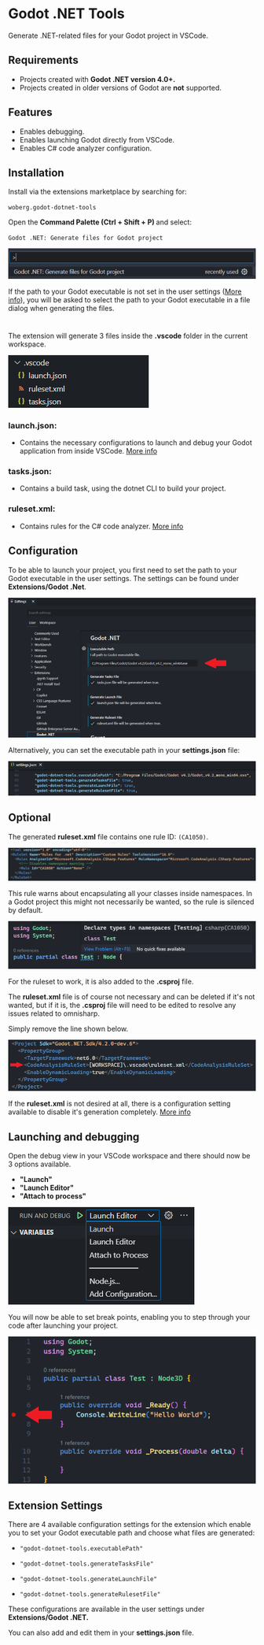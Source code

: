 # Godot .NET Tools

Generate .NET-related files for your Godot project in VSCode.

## Requirements

- Projects created with <strong>Godot .NET version 4.0+.</strong> 
- Projects created in older versions of Godot are <strong>not</strong> supported.

## Features

- Enables debugging.
- Enables launching Godot directly from VSCode.
- Enables C# code analyzer configuration.

## Installation

Install via the extensions marketplace by searching for:
    
<code>woberg.godot-dotnet-tools</code>

Open the <strong>Command Palette (Ctrl + Shift + P) </strong> and select:

<code>Godot .NET: Generate files for Godot project</code>

![cmd palette command](/images/cmd_palette.png)

If the path to your Godot executable is not set in the user settings ([More info](#configuration)), you will be asked to select the path to your Godot executable in a file dialog when generating the files.

#

The extension will generate 3 files inside the <strong>.vscode</strong> folder in the current workspace.

![files](/images/files.png)

### launch.json:
- Contains the necessary configurations to launch and debug your Godot application from inside VSCode. [More info](#configuration)

### tasks.json:
- Contains a build task, using the dotnet CLI to build your project.

### ruleset.xml:
- Contains rules for the C# code analyzer. 
[More info](#optional)


## Configuration

To be able to launch your project, you first need to set the path to your Godot executable in the   user settings. The settings can be found under <strong>Extensions/Godot .Net</strong>.

![settings](/images/settings.png)

Alternatively, you can set the executable path in your <strong>settings.json</strong> file:

![settings.json](/images/settingsjson.png)

## Optional

The generated <strong>ruleset.xml</strong> file contains one rule ID: <code>(CA1050)</code>.

![ruleset](/images/ruleset.png)

This rule warns about encapsulating all your classes inside namespaces. In a Godot project this might not necessarily be wanted, so the rule is silenced by default.

![namespace warning](/images/namespace.png)

For the ruleset to work, it is also added to the <strong>.csproj</strong> file.

The <strong>ruleset.xml</strong> file is of course not necessary and can be deleted if it's not wanted, but if it is, the <strong>.csproj</strong> file will need to be edited to resolve any issues related to omnisharp. 

Simply remove the line shown below.

![csproj](/images/csproj.png)

If the <strong>ruleset.xml</strong> is not desired at all, there is a configuration setting available to disable it's generation completely. 
[More info](#extension-settings)

## Launching and debugging

Open the debug view in your VSCode workspace and there should now be 3 options available. 

- <strong>"Launch"</strong> 
- <strong>"Launch Editor"</strong> 
- <strong>"Attach to process"</strong> 

![debug option](/images/debug.png)

You will now be able to set break points, enabling you to step through your code after launching your project.

![break point](/images/break_point.png)


## Extension Settings

There are 4 available configuration settings for the extension which enable you to set your Godot executable path and choose what files are generated:

- <code>"godot-dotnet-tools.executablePath"</code> 

- <code>"godot-dotnet-tools.generateTasksFile"</code> 

- <code>"godot-dotnet-tools.generateLaunchFile"</code>

- <code>"godot-dotnet-tools.generateRulesetFile"</code>

These configurations are available in the user settings under <strong>Extensions/Godot .NET.</strong>

You can also add and edit them in your <strong>settings.json</strong> file.